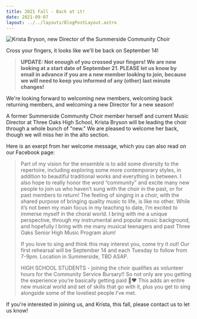 ```yaml
---
title: 2021 Fall - Back at it!
date: 2021-09-07 
layout: ../../layouts/BlogPostLayout.astro
---
```

![Krista Bryson, new Director of the Summerside Community Choir](/images/KristaBryson.jpg "Krista Bryson, new Director of the Summerside Community Choir")

Cross your fingers, it looks like we'll be back on September 14!

>**UPDATE: Not enough of you crossed your fingers! We are now looking at a start date of September 21. PLEASE let us know by email in advance if you are a new member looking to join, because we will need to keep you informed of any (other) last minute changes!**


We're looking forward to welcoming new members, welcoming back returning members, and welcoming a new Director for a new season!

A former Summerside Community Choir member herself and current Music Director at Three Oaks High School, Krista Bryson will be leading the choir through a whole bunch of "new." We are pleased to welcome her back, though we will miss her in the alto section.

Here is an exerpt from her welcome message, which you can also read on our Facebook page:

>Part of my vision for the ensemble is to add some diversity to the repertoire, including exploring some more contemporary styles, in addition to beautiful traditional works and everything in between. I also hope to really honor the word “community” and excite many new people to join us who haven’t sung with the choir in the past, or for past members to return! The feeling of singing in a choir, with the shared purpose of bringing quality music to life, is like no other. While it’s not been my main focus in my teaching to date, I’m excited to immerse myself in the choral world. I bring with me a unique perspective, through my instrumental and popular music background, and hopefully I bring with me many musical teenagers and past Three Oaks Senior High Music Program alum!
>
>If you love to sing and think this may interest you, come try it out! Our first rehearsal will be September 14 and each Tuesday to follow from 7-9pm. Location in Summerside, TBD ASAP.
>
>HIGH SCHOOL STUDENTS - joining the choir qualifies as volunteer hours for the Community Service Bursary!! So not only are you getting the experience you’re basically getting paid 🙌❤️ This adds an entire new musical world and set of skills that go with it, plus you get to sing alongside some of the loveliest people I’ve met.

If you're interested in joining us, and Krista, this fall, please contact us to let us know! 

